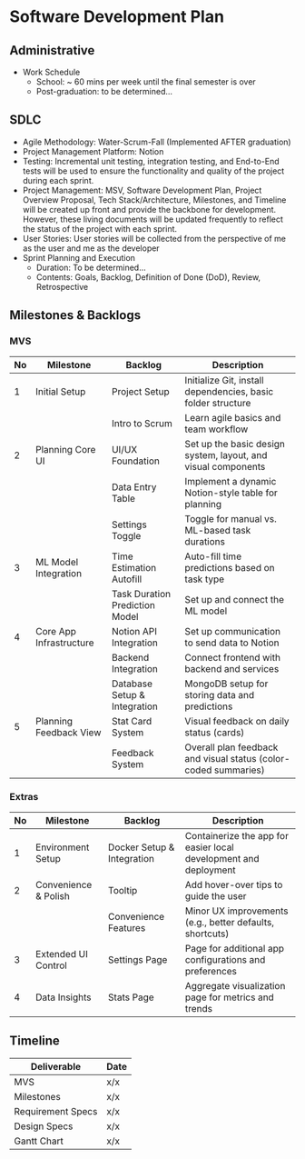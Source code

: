 # Software Development Plan

## Administrative
* Work Schedule
  * School: ~ 60 mins per week until the final semester is over
  * Post-graduation: to be determined...



## SDLC
* Agile Methodology: Water-Scrum-Fall (Implemented AFTER graduation)
* Project Management Platform: Notion
* Testing: Incremental unit testing, integration testing, and End-to-End tests will be used to ensure the functionality and quality of the project during each sprint.
* Project Management: MSV, Software Development Plan, Project Overview Proposal, Tech Stack/Architecture, Milestones, and Timeline will be created up front and provide the backbone for development. However, these living documents will be updated frequently to reflect the status of the project with each sprint.
* User Stories: User stories will be collected from the perspective of me as the user and me as the developer
* Sprint Planning and Execution
  * Duration: To be determined...
  * Contents: Goals, Backlog, Definition of Done (DoD), Review, Retrospective


## Milestones & Backlogs
### MVS
| No | Milestone               | Backlog                          | Description                                                                 |
|----|-------------------------|-----------------------------------|-----------------------------------------------------------------------------|
| 1  | Initial Setup           | Project Setup                     | Initialize Git, install dependencies, basic folder structure               |
|    |                         | Intro to Scrum                    | Learn agile basics and team workflow                                       |
| 2  | Planning Core UI        | UI/UX Foundation                  | Set up the basic design system, layout, and visual components              |
|    |                         | Data Entry Table                  | Implement a dynamic Notion-style table for planning                        |
|    |                         | Settings Toggle                   | Toggle for manual vs. ML-based task durations                              |
| 3  | ML Model Integration    | Time Estimation Autofill          | Auto-fill time predictions based on task type                              |
|    |                         | Task Duration Prediction Model    | Set up and connect the ML model                                            |
| 4  | Core App Infrastructure | Notion API Integration            | Set up communication to send data to Notion                                |
|    |                         | Backend Integration               | Connect frontend with backend and services                                 |
|    |                         | Database Setup & Integration      | MongoDB setup for storing data and predictions                             |
| 5  | Planning Feedback View  | Stat Card System                  | Visual feedback on daily status (cards)                                    |
|    |                         | Feedback System                   | Overall plan feedback and visual status (color-coded summaries)            |


### Extras
| No | Milestone              | Backlog                    | Description                                                       |
|----|------------------------|----------------------------|-------------------------------------------------------------------|
| 1  | Environment Setup      | Docker Setup & Integration | Containerize the app for easier local development and deployment  |
| 2  | Convenience & Polish   | Tooltip                    | Add hover-over tips to guide the user                             |
|    |                        | Convenience Features       | Minor UX improvements (e.g., better defaults, shortcuts)          |
| 3  | Extended UI Control    | Settings Page              | Page for additional app configurations and preferences            |
| 4  | Data Insights          | Stats Page                 | Aggregate visualization page for metrics and trends               |






## Timeline
| Deliverable       | Date |
| -----------       | ---- |
| MVS               |  x/x |
| Milestones        |  x/x |
| Requirement Specs |  x/x |
| Design Specs      |  x/x |
| Gantt Chart       |  x/x |